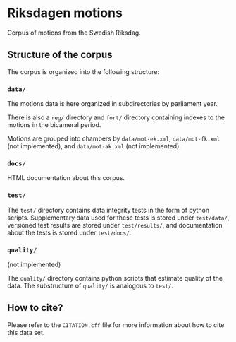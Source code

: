 # Riksdagen motions

Corpus of motions from the Swedish Riksdag.

## Structure of the corpus

The corpus is organized into the following structure:


### `data/`

The motions data is here organized in subdirectories by parliament year.

There is also a `reg/` directory and `fort/` directory containing indexes to the motions in the bicameral period. 

Motions are grouped into chambers by `data/mot-ek.xml`, `data/mot-fk.xml` (not implemented), and `data/mot-ak.xml` (not implemented). 


### `docs/`

HTML documentation about this corpus.


### `test/`

The `test/` directory contains data integrity tests in the form of python scripts. Supplementary data used for these tests is stored under `test/data/`, versioned test results are stored under `test/results/`, and documentation about the tests is stored under `test/docs/`.


### `quality/`

(not implemented) 

The `quality/` directory contains python scripts that estimate quality of the data. The substructure of `quality/` is analogous to `test/`.


## How to cite?

Please refer to the `CITATION.cff` file for more information about how to cite this data set.